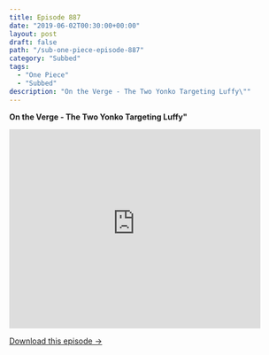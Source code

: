```yaml
---
title: Episode 887
date: "2019-06-02T00:30:00+00:00"
layout: post
draft: false
path: "/sub-one-piece-episode-887"
category: "Subbed"
tags:
  - "One Piece"
  - "Subbed"
description: "On the Verge - The Two Yonko Targeting Luffy\""
---
```


**On the Verge - The Two Yonko Targeting Luffy"**

<iframe width="640" height="360" src="https://www.rapidvideo.com/e/G6FRPHG9PN" frameborder="0" marginwidth=0 marginheight=0 scrolling=no allowfullscreen style="max-width:90%;"></iframe>

<a href="http://ouo.io/qs/eCodkFEQ?s=https://www.rapidvideo.com/d/G6FRPHG9PN" class="styled_a">Download this episode →</a>

